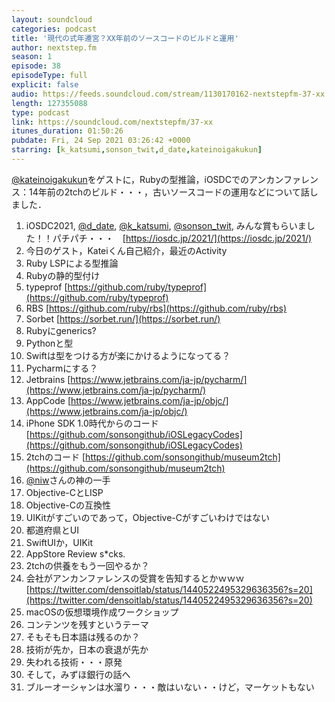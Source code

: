 ```yaml
---
layout: soundcloud
categories: podcast
title: '現代の式年遷宮？XX年前のソースコードのビルドと運用'
author: nextstep.fm
season: 1
episode: 38
episodeType: full
explicit: false
audio: https://feeds.soundcloud.com/stream/1130170162-nextstepfm-37-xx.mp3
length: 127355088
type: podcast
link: https://soundcloud.com/nextstepfm/37-xx
itunes_duration: 01:50:26
pubdate: Fri, 24 Sep 2021 03:26:42 +0000
starring: [k_katsumi,sonson_twit,d_date,kateinoigakukun]
---
```


[@kateinoigakukun](https://twitter.com/@kateinoigakukun)をゲストに，Rubyの型推論，iOSDCでのアンカンファレンス：14年前の2tchのビルド・・・，古いソースコードの運用などについて話しました．

1. iOSDC2021, [@d_date](https://twitter.com/@d_date), [@k_katsumi](https://twitter.com/@k_katsumi), [@sonson_twit](https://twitter.com/@sonson_twit), みんな賞もらいました！！パチパチ・・・　[https://iosdc.jp/2021/](https://iosdc.jp/2021/)
2. 今日のゲスト，Kateiくん自己紹介，最近のActivity
3. Ruby LSPによる型推論
4. Rubyの静的型付け
5. typeprof [https://github.com/ruby/typeprof](https://github.com/ruby/typeprof)
6. RBS [https://github.com/ruby/rbs](https://github.com/ruby/rbs)
7. Sorbet [https://sorbet.run/](https://sorbet.run/)
8.  Rubyにgenerics?
9.  Pythonと型
10. Swiftは型をつける方が楽にかけるようになってる？
11. Pycharmにする？
12. Jetbrains [https://www.jetbrains.com/ja-jp/pycharm/](https://www.jetbrains.com/ja-jp/pycharm/)
13. AppCode [https://www.jetbrains.com/ja-jp/objc/](https://www.jetbrains.com/ja-jp/objc/)
14. iPhone SDK 1.0時代からのコード　[https://github.com/sonsongithub/iOSLegacyCodes](https://github.com/sonsongithub/iOSLegacyCodes)
15. 2tchのコード [https://github.com/sonsongithub/museum2tch](https://github.com/sonsongithub/museum2tch)
16. [@niw](https://twitter.com/@niw)さんの神の一手
17. Objective-CとLISP
18. Objective-Cの互換性
19. UIKitがすごいのであって，Objective-Cがすごいわけではない
20. 都道府県とUI
21. SwiftUIか，UIKit
22. AppStore Review s*cks.
23. 2tchの供養をもう一回やるか？
24. 会社がアンカンファレンスの受賞を告知するとかｗｗｗ [https://twitter.com/densoitlab/status/1440522495329636356?s=20](https://twitter.com/densoitlab/status/1440522495329636356?s=20)
25. macOSの仮想環境作成ワークショップ
26. コンテンツを残すというテーマ
27. そもそも日本語は残るのか？
28. 技術が先か，日本の衰退が先か
29. 失われる技術・・・原発
30. そして，みずほ銀行の話へ
31. ブルーオーシャンは水溜り・・・敵はいない・・けど，マーケットもない
